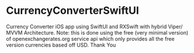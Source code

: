# CurrencyConverterSwiftUI
Currency Converter iOS app using SwiftUI and RXSwift with hybrid Viper/ MVVM Architecture.
Note: this is done using the free (very minimal version) of openexchangerates.org service api which only provides all the free version currencies based off USD.
Thank You
